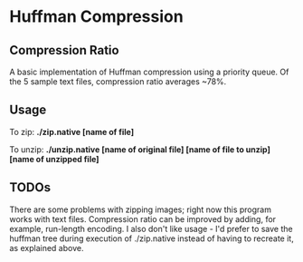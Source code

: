 # Huffman Compression

## Compression Ratio

A basic implementation of Huffman compression using a priority queue. Of the 5 sample text files, compression ratio averages ~78%.

## Usage

To zip: 	**./zip.native [name of file]**

To unzip:	**./unzip.native [name of original file] [name of file to unzip] [name of unzipped file]**

## TODOs

There are some problems with zipping images; right now this program works with text files. Compression ratio
can be improved by adding, for example, run-length encoding. I also don't like usage - I'd prefer to save the huffman tree
during execution of ./zip.native instead of having to recreate it, as explained above.

